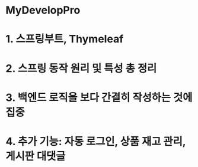# MyDevelopPro
# 1. 스프링부트, Thymeleaf
# 2. 스프링 동작 원리 및 특성 총 정리
# 3. 백엔드 로직을 보다 간결히 작성하는 것에 집중
# 4. 추가 기능: 자동 로그인, 상품 재고 관리, 게시판 대댓글
